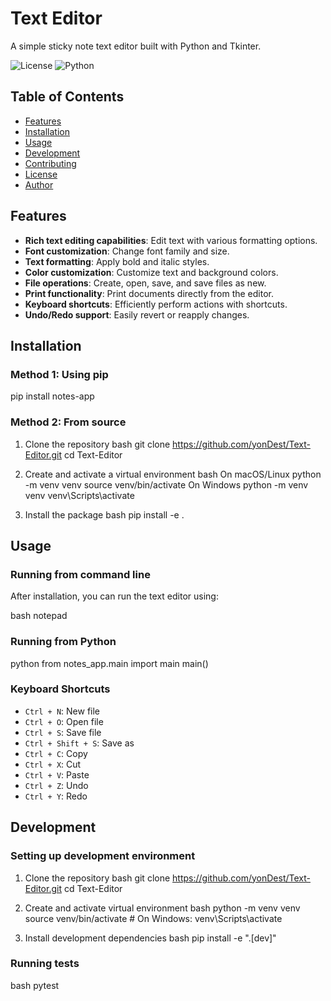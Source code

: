# Text Editor

A simple sticky note text editor built with Python and Tkinter.

![License](https://img.shields.io/badge/license-MIT-blue.svg)
![Python](https://img.shields.io/badge/python-3.6%2B-blue)

## Table of Contents
- [Features](#features)
- [Installation](#installation)
- [Usage](#usage)
- [Development](#development)
- [Contributing](#contributing)
- [License](#license)
- [Author](#author)

## Features

- **Rich text editing capabilities**: Edit text with various formatting options.
- **Font customization**: Change font family and size.
- **Text formatting**: Apply bold and italic styles.
- **Color customization**: Customize text and background colors.
- **File operations**: Create, open, save, and save files as new.
- **Print functionality**: Print documents directly from the editor.
- **Keyboard shortcuts**: Efficiently perform actions with shortcuts.
- **Undo/Redo support**: Easily revert or reapply changes.

## Installation

### Method 1: Using pip

pip install notes-app


### Method 2: From source

1. Clone the repository
bash
git clone https://github.com/yonDest/Text-Editor.git
cd Text-Editor

2. Create and activate a virtual environment
bash
On macOS/Linux
python -m venv venv
source venv/bin/activate
On Windows
python -m venv venv
venv\Scripts\activate


3. Install the package
bash
pip install -e .


## Usage

### Running from command line
After installation, you can run the text editor using:

bash
notepad


### Running from Python

python
from notes_app.main import main
main()


### Keyboard Shortcuts
- `Ctrl + N`: New file
- `Ctrl + O`: Open file
- `Ctrl + S`: Save file
- `Ctrl + Shift + S`: Save as
- `Ctrl + C`: Copy
- `Ctrl + X`: Cut
- `Ctrl + V`: Paste
- `Ctrl + Z`: Undo
- `Ctrl + Y`: Redo

## Development

### Setting up development environment

1. Clone the repository
bash
git clone https://github.com/yonDest/Text-Editor.git
cd Text-Editor

2. Create and activate virtual environment
bash
python -m venv venv
source venv/bin/activate # On Windows: venv\Scripts\activate


3. Install development dependencies
bash
pip install -e ".[dev]"


### Running tests
bash
pytest




